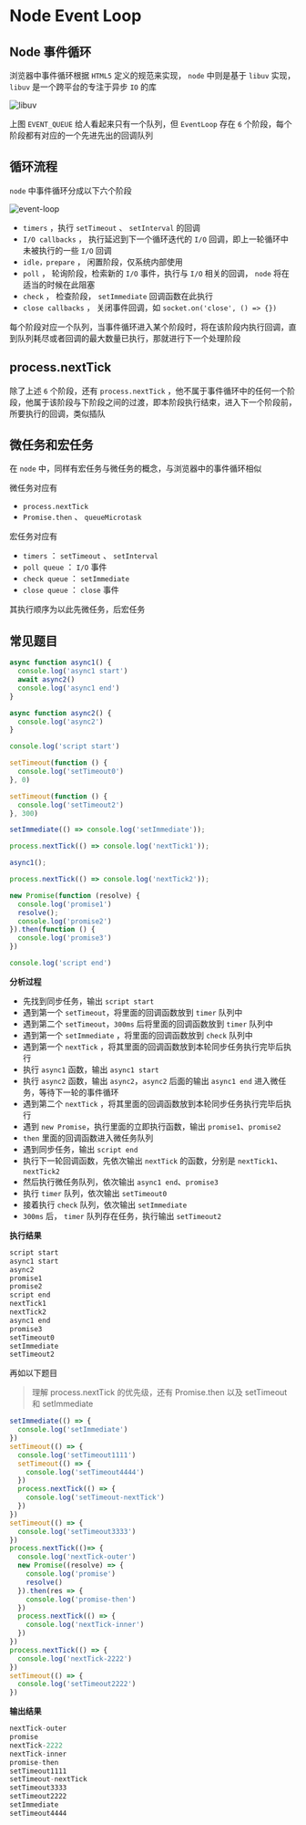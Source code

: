 # Node Event Loop


## Node 事件循环

浏览器中事件循环根据 `HTML5` 定义的规范来实现， `node` 中则是基于 `libuv` 实现， `libuv` 是一个跨平台的专注于异步 `IO` 的库

![libuv](./images/libuv.png)

上图 `EVENT_QUEUE` 给人看起来只有一个队列，但 `EventLoop` 存在 `6` 个阶段，每个阶段都有对应的一个先进先出的回调队列


## 循环流程

`node` 中事件循环分成以下六个阶段

![event-loop](./images/event-loop.png)


- `timers` ，执行 `setTimeout` 、 `setInterval` 的回调
- `I/O callbacks` ， 执行延迟到下一个循环迭代的 `I/O` 回调，即上一轮循环中未被执行的一些 `I/O` 回调
- `idle，prepare` ， 闲置阶段，仅系统内部使用
- `poll` ， 轮询阶段，检索新的 `I/O` 事件，执行与 `I/O` 相关的回调， `node` 将在适当的时候在此阻塞
- `check` ， 检查阶段， `setImmediate` 回调函数在此执行
- `close callbacks` ， 关闭事件回调，如 `socket.on('close', () => {})`


每个阶段对应一个队列，当事件循环进入某个阶段时，将在该阶段内执行回调，直到队列耗尽或者回调的最大数量已执行，那就进行下一个处理阶段


## process.nextTick

除了上述 `6` 个阶段，还有 `process.nextTick` ，他不属于事件循环中的任何一个阶段，他属于该阶段与下阶段之间的过渡，即本阶段执行结束，进入下一个阶段前，所要执行的回调，类似插队


## 微任务和宏任务

在 `node` 中，同样有宏任务与微任务的概念，与浏览器中的事件循环相似


微任务对应有

- `process.nextTick`
- `Promise.then` 、 `queueMicrotask`


宏任务对应有

- `timers` ： `setTimeout` 、 `setInterval`
- `poll queue` ： `I/O` 事件
- `check queue` ： `setImmediate`
- `close queue` ： `close` 事件


其执行顺序为以此先微任务，后宏任务


## 常见题目

```js
async function async1() {
  console.log('async1 start')
  await async2()
  console.log('async1 end')
}

async function async2() {
  console.log('async2')
}

console.log('script start')

setTimeout(function () {
  console.log('setTimeout0')
}, 0)

setTimeout(function () {
  console.log('setTimeout2')
}, 300)

setImmediate(() => console.log('setImmediate'));

process.nextTick(() => console.log('nextTick1'));

async1();

process.nextTick(() => console.log('nextTick2'));

new Promise(function (resolve) {
  console.log('promise1')
  resolve();
  console.log('promise2')
}).then(function () {
  console.log('promise3')
})

console.log('script end')
```


**分析过程**

- 先找到同步任务，输出 `script start`
- 遇到第一个 `setTimeout`，将里面的回调函数放到 `timer` 队列中
- 遇到第二个 `setTimeout`，`300ms` 后将里面的回调函数放到 `timer` 队列中
- 遇到第一个 `setImmediate` ，将里面的回调函数放到 `check` 队列中
- 遇到第一个 `nextTick` ，将其里面的回调函数放到本轮同步任务执行完毕后执行
- 执行 `async1` 函数，输出 `async1 start`
- 执行 `async2` 函数，输出 `async2`，`async2` 后面的输出 `async1 end` 进入微任务，等待下一轮的事件循环
- 遇到第二个 `nextTick` ，将其里面的回调函数放到本轮同步任务执行完毕后执行
- 遇到 `new Promise`，执行里面的立即执行函数，输出 `promise1`、`promise2`
- `then` 里面的回调函数进入微任务队列
- 遇到同步任务，输出 `script end`
- 执行下一轮回调函数，先依次输出 `nextTick` 的函数，分别是 `nextTick1`、`nextTick2`
- 然后执行微任务队列，依次输出 `async1 end`、`promise3`
- 执行 `timer` 队列，依次输出 `setTimeout0`
- 接着执行 `check` 队列，依次输出 `setImmediate`
- `300ms` 后， `timer` 队列存在任务，执行输出 `setTimeout2`


**执行结果**

```js
script start
async1 start
async2
promise1
promise2
script end
nextTick1
nextTick2
async1 end
promise3
setTimeout0
setImmediate
setTimeout2
```


再如以下题目

> 理解 process.nextTick 的优先级，还有 Promise.then 以及 setTimeout 和 setImmediate

```js
setImmediate(() => {
  console.log('setImmediate')
})
setTimeout(() => {
  console.log('setTimeout1111')
  setTimeout(() => {
    console.log('setTimeout4444')
  })
  process.nextTick(() => {
    console.log('setTimeout-nextTick')
  })
})
setTimeout(() => {
  console.log('setTimeout3333')
})
process.nextTick(()=> {
  console.log('nextTick-outer')
  new Promise((resolve) => {
    console.log('promise')
    resolve()
  }).then(res => {
    console.log('promise-then')
  })
  process.nextTick(() => {
    console.log('nextTick-inner')
  })
})
process.nextTick(() => {
  console.log('nextTick-2222')
})
setTimeout(() => {
  console.log('setTimeout2222')
})
```

**输出结果**

```js
nextTick-outer
promise
nextTick-2222
nextTick-inner
promise-then
setTimeout1111
setTimeout-nextTick
setTimeout3333
setTimeout2222
setImmediate
setTimeout4444
```
